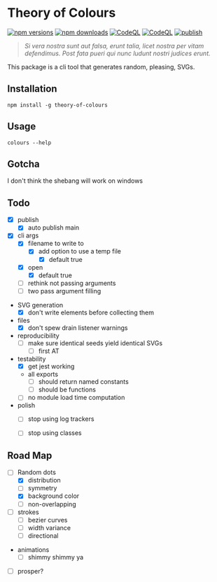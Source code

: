 # Theory of Colours
[![npm versions](https://img.shields.io/npm/v/theory-of-colours)](https://www.npmjs.com/package/theory-of-colours?activeTab=versions)
[![npm downloads](https://img.shields.io/npm/dw/theory-of-colours)](https://www.npmjs.com/package/theory-of-colours)
[![CodeQL](https://github.com/AndreasChristianson/theory-of-colours/actions/workflows/codeql-analysis.yaml/badge.svg?branch=main&event=push)](https://github.com/AndreasChristianson/theory-of-colours/actions/workflows/codeql-analysis.yaml)
[![CodeQL](https://github.com/AndreasChristianson/theory-of-colours/actions/workflows/build.yaml/badge.svg?branch=main&event=push)](https://github.com/AndreasChristianson/theory-of-colours/actions/workflows/build.yaml)
[![publish](https://github.com/AndreasChristianson/theory-of-colours/actions/workflows/publish.yaml/badge.svg)](https://github.com/AndreasChristianson/theory-of-colours/actions/workflows/publish.yaml)

> _Si vera nostra sunt aut falsa, erunt talia, licet nostra per vitam defendimus. Post fata pueri qui nunc ludunt nostri judices erunt._

This package is a cli tool that generates random, pleasing, SVGs.

## Installation

`npm install -g theory-of-colours`

## Usage

`colours --help`

## Gotcha

I don't think the shebang will work on windows

## Todo

- [x] publish
  - [x] auto publish main
- [x] cli args
  - [x] filename to write to
    - [x] add option to use a temp file
      - [x] default true
  - [x] open
    - [x] default true
  - [ ] rethink not passing arguments
  - [ ] two pass argument filling
- SVG generation
  - [x] don't write elements before collecting them
- files
  - [x] don't spew drain listener warnings
- reproducibility
  - [ ] make sure identical seeds yield identical SVGs
    - [ ] first AT
- testability
  - [x] get jest working
  - all exports
    - [ ] should return named constants
    - [ ] should be functions
  - [ ] no module load time computation
- polish
  - [ ] stop using log trackers
  - [ ] stop using classes


## Road Map

- [ ] Random dots
  - [x] distribution
  - [ ] symmetry
  - [x] background color
  - [ ] non-overlapping
- [ ] strokes
  - [ ] bezier curves
  - [ ] width variance
  - [ ] directional
- animations
  - [ ] shimmy shimmy ya
- [ ] prosper?
